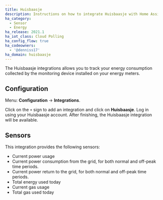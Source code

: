 ```yaml
---
title: Huisbaasje
description: Instructions on how to integrate Huisbaasje with Home Assistant.
ha_category:
  - Sensor
  - Energy
ha_release: 2021.1
ha_iot_class: Cloud Polling
ha_config_flow: true
ha_codeowners:
  - '@denniss17'
ha_domain: huisbaasje
---
```


The Huisbaasje integrations allows you to track your energy consumption collected
by the monitoring device installed on your energy meters.

## Configuration

Menu: **Configuration** -> **Integrations**.

Click on the `+` sign to add an integration and click on **Huisbaasje**.
Log in using your Huisbaasje account. After finishing, the Huisbaasje integration
will be available.

## Sensors

This integration provides the following sensors:

- Current power usage
- Current power consumption from the grid, for both normal and off-peak time periods.
- Current power return to the grid, for both normal and off-peak time periods.
- Total energy used today
- Current gas usage
- Total gas used today
